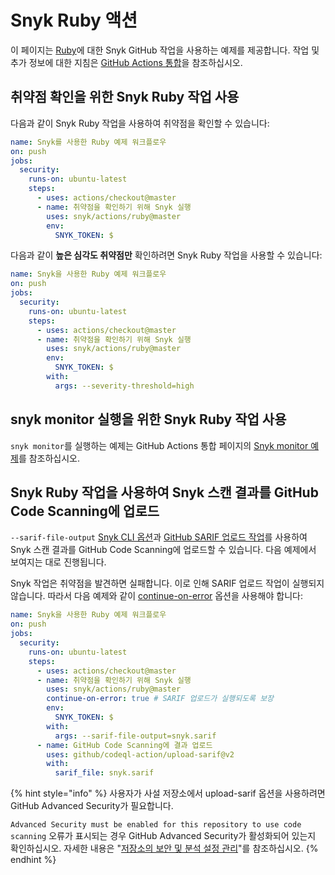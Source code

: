 # Snyk Ruby 액션

이 페이지는 [Ruby](https://github.com/snyk/actions/tree/master/ruby)에 대한 Snyk GitHub 작업을 사용하는 예제를 제공합니다. 작업 및 추가 정보에 대한 지침은 [GitHub Actions 통합](https://docs.snyk.io/integrations/ci-cd-integrations/github-actions-integration)을 참조하십시오.

## 취약점 확인을 위한 Snyk Ruby 작업 사용

다음과 같이 Snyk Ruby 작업을 사용하여 취약점을 확인할 수 있습니다:

```yaml
name: Snyk를 사용한 Ruby 예제 워크플로우
on: push
jobs:
  security:
    runs-on: ubuntu-latest
    steps:
      - uses: actions/checkout@master
      - name: 취약점을 확인하기 위해 Snyk 실행
        uses: snyk/actions/ruby@master
        env:
          SNYK_TOKEN: $
```

다음과 같이 **높은 심각도 취약점만** 확인하려면 Snyk Ruby 작업을 사용할 수 있습니다:

```yaml
name: Snyk을 사용한 Ruby 예제 워크플로우
on: push
jobs:
  security:
    runs-on: ubuntu-latest
    steps:
      - uses: actions/checkout@master
      - name: 취약점을 확인하기 위해 Snyk 실행
        uses: snyk/actions/ruby@master
        env:
          SNYK_TOKEN: $
        with:
          args: --severity-threshold=high
```

## snyk monitor 실행을 위한 Snyk Ruby 작업 사용

`snyk monitor`를 실행하는 예제는 GitHub Actions 통합 페이지의 [Snyk monitor 예제](https://docs.snyk.io/integrations/ci-cd-integrations/github-actions-integration#snyk-monitor-example)를 참조하십시오.

## Snyk Ruby 작업을 사용하여 Snyk 스캔 결과를 GitHub Code Scanning에 업로드

`--sarif-file-output` [Snyk CLI 옵션](https://docs.snyk.io/snyk-cli/cli-reference)과 [GitHub SARIF 업로드 작업](https://docs.github.com/en/code-security/secure-coding/uploading-a-sarif-file-to-github)를 사용하여 Snyk 스캔 결과를 GitHub Code Scanning에 업로드할 수 있습니다. 다음 예제에서 보여지는 대로 진행됩니다.

Snyk 작업은 취약점을 발견하면 실패합니다. 이로 인해 SARIF 업로드 작업이 실행되지 않습니다. 따라서 다음 예제와 같이 [continue-on-error](https://docs.github.com/en/actions/reference/workflow-syntax-for-github-actions#jobsjob_idstepscontinue-on-error) 옵션을 사용해야 합니다:

```yaml
name: Snyk을 사용한 Ruby 예제 워크플로우
on: push
jobs:
  security:
    runs-on: ubuntu-latest
    steps:
      - uses: actions/checkout@master
      - name: 취약점을 확인하기 위해 Snyk 실행
        uses: snyk/actions/ruby@master
        continue-on-error: true # SARIF 업로드가 실행되도록 보장
        env:
          SNYK_TOKEN: $
        with:
          args: --sarif-file-output=snyk.sarif
      - name: GitHub Code Scanning에 결과 업로드
        uses: github/codeql-action/upload-sarif@v2
        with:
          sarif_file: snyk.sarif
```

{% hint style="info" %}
사용자가 사설 저장소에서 upload-sarif 옵션을 사용하려면 GitHub Advanced Security가 필요합니다.

`Advanced Security must be enabled for this repository to use code scanning` 오류가 표시되는 경우 GitHub Advanced Security가 활성화되어 있는지 확인하십시오. 자세한 내용은  "[저장소의 보안 및 분석 설정 관리](https://docs.github.com/en/repositories/managing-your-repositorys-settings-and-features/enabling-features-for-your-repository/managing-security-and-analysis-settings-for-your-repository)"를 참조하십시오.
{% endhint %}
